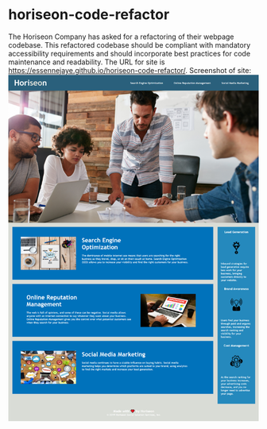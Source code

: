 # horiseon-code-refactor
The Horiseon Company has asked for a refactoring of their webpage codebase. This refactored codebase should be compliant with mandatory accessibility requirements and should incorporate best practices for code maintenance and readability. 
The URL for site is https://essennejaye.github.io/horiseon-code-refactor/.
Screenshot of site: ![Screen capture](assets\images\horiseon_screen_capture.png)
